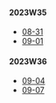 
#### 2023W35
- [08-31](../2023W35/08-31/English/README.md)
- [09-01](../2023W35/09-01/English/README.md)

#### 2023W36
- [09-04](../2023W36/09-04/English/README.md)
- [09-07](../2023W36/09-07/English/README.md)
